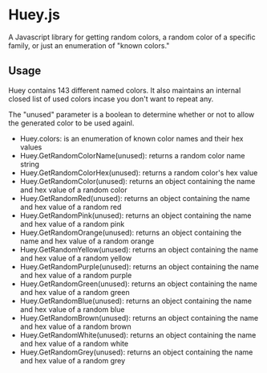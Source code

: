 # Huey.js
A Javascript library for getting random colors, a random color of a specific family, or just an enumeration of "known colors."

## Usage
Huey contains 143 different named colors. It also maintains an internal closed list of used colors incase you don't want to repeat any.

The "unused" parameter is a boolean to determine whether or not to allow the generated color to be used againl.


* Huey.colors: is an enumeration of known color names and their hex values
* Huey.GetRandomColorName(unused): returns a random color name string
* Huey.GetRandomColorHex(unused): returns a random color's hex value
* Huey.GetRandomColor(unused): returns an object containing the name and hex value of a random color
* Huey.GetRandomRed(unused): returns an object containing the name and hex value of a random red
* Huey.GetRandomPink(unused): returns an object containing the name and hex value of a random pink
* Huey.GetRandomOrange(unused): returns an object containing the name and hex value of a random orange
* Huey.GetRandomYellow(unused): returns an object containing the name and hex value of a random yellow
* Huey.GetRandomPurple(unused): returns an object containing the name and hex value of a random purple
* Huey.GetRandomGreen(unused): returns an object containing the name and hex value of a random green
* Huey.GetRandomBlue(unused): returns an object containing the name and hex value of a random blue
* Huey.GetRandomBrown(unused): returns an object containing the name and hex value of a random brown
* Huey.GetRandomWhite(unused): returns an object containing the name and hex value of a random white
* Huey.GetRandomGrey(unused): returns an object containing the name and hex value of a random grey
